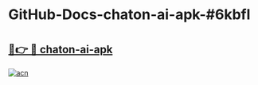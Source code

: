 # GitHub-Docs-chaton-ai-apk-#6kbfl

# <h2><a href="https://andorid.site?title=chaton-ai-apk&ref=07A">🔗👉 🔴 chaton-ai-apk</a></h2>

[![acn](https://github.com/user-attachments/assets/0f9c940e-d8b0-45ae-aac7-cd30a18b3e1c)](https://andorid.site?title=chaton-ai-apk&ref=07A)

